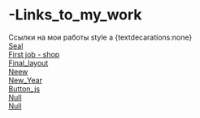 # -Links_to_my_work
 Ссылки на мои работы
 style a {textdecarations:none}
 <br>
 <a href="https://metla07.github.io/seal.githab.io/">Seal<a>
 <br>
 <a href="https://metla07.github.io/">First job - shop<a>
 <br>
 <a href="https://metla07.github.io/Final_layout/">Final_layout<a>
 <br>
 <a href="https://metla07.github.io/neew/">Neew<a>
 <br>
 <a href="https://metla07.github.io/New_Year/">New_Year<a>
 <br>
 <a href=" https://metla07.github.io/button_js/">Button_js<a>
 <br>
 <a href="#">Null<a>
 <br>
 <a href="#">Null<a>
 
